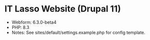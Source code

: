 # IT Lasso Website (Drupal 11)
- Webform: 6.3.0-beta4
- PHP: 8.3
- Notes: See sites/default/settings.example.php for config template.
